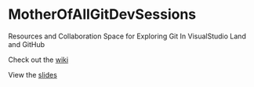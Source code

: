 MotherOfAllGitDevSessions
=========================

Resources and Collaboration Space for Exploring Git In VisualStudio Land and GitHub

Check out the [wiki](../../wiki)

View the [slides](http://www.slideshare.net/davedavious/git-25385763)
